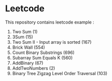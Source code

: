 # Leetcode

This repository contains leetcode example :
1. Two Sum (1)
2. 3Sum (15)
3. Two Sum II - Input array is sorted (167)
4. Brick Wall (554)
5. Count Binary Substrings (696)
6. Subarray Sum Equals K (560)
7. AddBinary (67)
8. AddTwoNumbers (2)
9. Binary Tree Zigzag Level Order Traversal (103)
